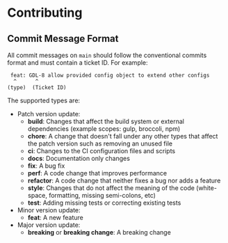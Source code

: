 # Contributing

## Commit Message Format

All commit messages on `main` should follow the conventional commits format and must contain a ticket ID. For example:

```text
 feat: GDL-8 allow provided config object to extend other configs
  ^      ^
(type)  (Ticket ID)
```

The supported types are:

- Patch version update:
  - **build**: Changes that affect the build system or external dependencies (example scopes: gulp, broccoli, npm)
  - **chore**: A change that doesn't fall under any other types that affect the patch version such as removing an unused file
  - **ci**: Changes to the CI configuration files and scripts
  - **docs**: Documentation only changes
  - **fix**: A bug fix
  - **perf**: A code change that improves performance
  - **refactor**: A code change that neither fixes a bug nor adds a feature
  - **style**: Changes that do not affect the meaning of the code (white-space, formatting, missing semi-colons, etc)
  - **test**: Adding missing tests or correcting existing tests
- Minor version update:
  - **feat**: A new feature
- Major version update:
  - **breaking** or **breaking change**: A breaking change
